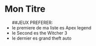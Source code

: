 # Mon Titre 

<ul> ##JEUX PREFERER:

<li>le premiere de ma liste es Apex legend</li>
<li>le Second es the Witcher 3</li>
<li>le dernier es grand theft auto</li>
</ul>
